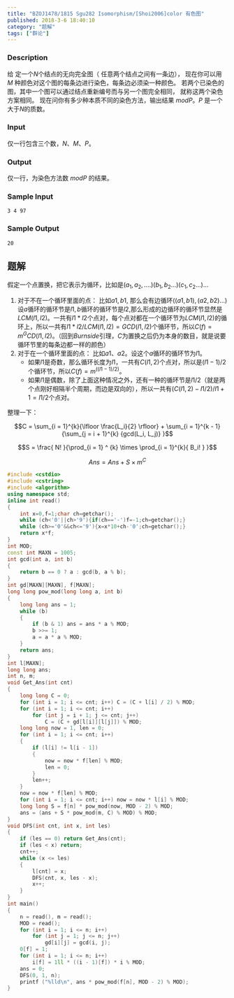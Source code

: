 ```yaml
---
title: "BZOJ1478/1815 Sgu282 Isomorphism/[Shoi2006]color 有色图"
published: 2018-3-6 18:40:10
category: "题解"
tags: ["群论"]
---
```


### Description
给 定一个$N$个结点的无向完全图（ 任意两个结点之间有一条边）， 现在你可以用 $M$ 种颜色对这个图的每条边进行染色，每条边必须染一种颜色。 若两个已染色的图，其中一个图可以通过结点重新编号而与另一个图完全相同， 就称这两个染色方案相同。 现在问你有多少种本质不同的染色方法，输出结果 $mod P$。$P$ 是一个大于$N$的质数。
### Input
仅一行包含三个数，$N$、$M$、$P$。
### Output
仅一行，为染色方法数 $mod P$ 的结果。 
### Sample Input
```
3 4 97
```
### Sample Output
```
20
```
## 题解

假定一个点置换，把它表示为循环，比如是$(a_1,a_2,....)(b_1,b_2...)(c_1,c_2...)...$
1. 对于不在一个循环里面的点： 比如$a1,b1$, 那么会有边循环$((a1,b1),(a2,b2)...)$设$a$循环的循环节是$l1,b$循环的循环节是$l2$,那么形成的边循环的循环节显然是$LCM(l1,l2)$。一共有$l1*l2$个点对，每个点对都在一个循环节为$LCM(l1,l2)$的循环上，所以一共有$l1*l2/LCM(l1,l2)=GCD(l1,l2)$个循环节，所以$C(f)=m^GCD(l1,l2)$。（回到$Burnside$引理，$C$为置换之后仍为本身的数目，就是说要循环节里的每条边都一样的颜色）
2. 对于在一个循环里面的点： 比如$a1$、$a2$。设这个$a$循环的循环节为$l1$。
    - 如果$l1$是奇数，那么循环长度为$l1$，一共有$C(l1,2)$个点对，所以是$(l1-1)/2$个循环节，所以$C(f)=m^((l1-1)/2)$。
    - 如果$l1$是偶数，除了上面这种情况之外，还有一种的循环节是$l1/2$（就是两个点刚好相隔半个周期，而边是双向的），所以一共有$(C(l1,2)-l1/2)/l1+1=l1/2$个点对。

整理一下：

$$C = \sum_{i = 1}^{k}{\lfloor \frac{L_i}{2} \rfloor} + \sum_{i = 1}^{k - 1}{\sum_{j = i + 1}^{k} {gcd(L_i, L_j)} }$$  

$$S = \frac{ N! }{\prod_{i = 1} ^ {k} \times \prod_{i = 1}^{k}{ B_i! } }$$

$$Ans = Ans + S \times m^C$$

```c++
#include <cstdio>
#include <cstring>
#include <algorithm>
using namespace std;
inline int read()
{
    int x=0,f=1;char ch=getchar();
    while (ch<'0'||ch>'9'){if(ch=='-')f=-1;ch=getchar();}
    while (ch>='0'&&ch<='9'){x=x*10+ch-'0';ch=getchar();}
    return x*f;
}
int MOD;
const int MAXN = 1005;
int gcd(int a, int b)
{
    return b == 0 ? a : gcd(b, a % b);
}
int gd[MAXN][MAXN], f[MAXN];
long long pow_mod(long long a, int b)
{
    long long ans = 1;
    while (b)
    {
        if (b & 1) ans = ans * a % MOD;
        b >>= 1;
        a = a * a % MOD;
    }
    return ans;
}
int l[MAXN];
long long ans;
int n, m;
void Get_Ans(int cnt)
{
    long long C = 0;
    for (int i = 1; i <= cnt; i++) C = (C + l[i] / 2) % MOD;
    for (int i = 1; i <= cnt; i++)
        for (int j = i + 1; j <= cnt; j++)
            C = (C + gd[l[i]][l[j]]) % MOD;
    long long now = 1, len = 0;
    for (int i = 1; i <= cnt; i++)
    {
        if (l[i] != l[i - 1])
        {
            now = now * f[len] % MOD;
            len = 0;
        }
        len++;
    }
    now = now * f[len] % MOD;
    for (int i = 1; i <= cnt; i++) now = now * l[i] % MOD;
    long long S = f[n] * pow_mod(now, MOD - 2) % MOD;
    ans = (ans + S * pow_mod(m, C) % MOD) % MOD;
}
void DFS(int cnt, int x, int les)
{
    if (les == 0) return Get_Ans(cnt);
    if (les < x) return;
    cnt++;
    while (x <= les)
    {
        l[cnt] = x;
        DFS(cnt, x, les - x);
        x++;
    }
}
int main()
{
    n = read(), m = read();
    MOD = read();
    for (int i = 1; i <= n; i++)
        for (int j = 1; j <= n; j++)
            gd[i][j] = gcd(i, j);
    0[f] = 1;
    for (int i = 1; i <= n; i++)
        i[f] = 1ll * ((i - 1)[f]) * i % MOD;
    ans = 0;
    DFS(0, 1, n);
    printf ("%lld\n", ans * pow_mod(f[n], MOD - 2) % MOD);
}
```
